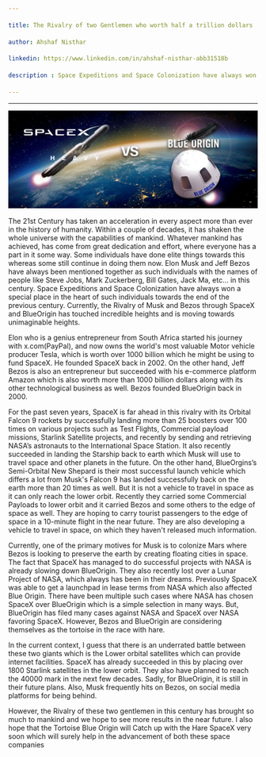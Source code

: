 ```yaml
---

title: The Rivalry of two Gentlemen who worth half a trillion dollars

author: Ahshaf Nisthar

linkedin: https://www.linkedin.com/in/ahshaf-nisthar-abb31518b

description : Space Expeditions and Space Colonization have always won a special place in the heart of everyone towards the end of the previous century. Currently, the Rivalry of Elon Musk and Jeff Bezos through SpaceX and BlueOrigin has touched incredible heights and is moving towards unimaginable heights.

---
```

___

<img src="/img/an_1_2022_01_21.jpg"/>

The 21st Century has taken an acceleration in every aspect more than ever in the history of humanity. Within a couple of decades, it has shaken the whole universe with the capabilities of mankind. Whatever mankind has achieved, has come from great dedication and effort, where everyone has a part in it some way. Some individuals have done elite things towards this whereas some still continue in doing them now.  Elon Musk and Jeff Bezos have always been mentioned together as such individuals with the names of people like Steve Jobs, Mark Zuckerberg, Bill Gates, Jack Ma, etc… in this century. Space Expeditions and Space Colonization have always won a special place in the heart of such individuals towards the end of the previous century. Currently, the Rivalry of Musk and Bezos through SpaceX and BlueOrigin has touched incredible heights and is moving towards unimaginable heights.

Elon who is a genius entrepreneur from South Africa started his journey with x.com(PayPal), and now owns the world's most valuable Motor vehicle producer Tesla, which is worth over 1000 billion which he might be using to fund SpaceX. He founded SpaceX back in 2002. On the other hand, Jeff Bezos is also an entrepreneur but succeeded with his e-commerce platform Amazon which is also worth more than 1000 billion dollars along with its other technological business as well. Bezos founded BlueOrigin back in 2000.

For the past seven years, SpaceX is far ahead in this rivalry with its Orbital Falcon 9 rockets by successfully landing more than 25 boosters over 100 times on various projects such as Test Flights, Commercial payload missions, Starlink Satellite projects, and recently by sending and retrieving NASA’s astronauts to the International Space Station. It also recently succeeded in landing the Starship back to earth which Musk will use to travel space and other planets in the future. On the other hand, BlueOrgins’s Semi-Orbital New Shepard is their most successful launch vehicle which differs a lot from Musk's Falcon 9 has landed successfully back on the earth more than 20 times as well. But it is not a vehicle to travel in space as it can only reach the lower orbit. Recently they carried some Commercial Payloads to lower orbit and it carried Bezos and some others to the edge of space as well. They are hoping to carry tourist passengers to the edge of space in a 10-minute flight in the near future. They are also developing a vehicle to travel in space, on which they haven't released much information.

Currently, one of the primary motives for Musk is to colonize Mars where Bezos is looking to preserve the earth by creating floating cities in space. The fact that SpaceX has managed to do successful projects with NASA is already slowing down BlueOrigin. They also recently lost over a Lunar Project of NASA, which always has been in their dreams. Previously SpaceX was able to get a launchpad in lease terms from NASA which also affected Blue Origin. There have been multiple such cases where NASA has chosen SpaceX over BlueOrigin which is a simple selection in many ways. But, BlueOrigin has filed many cases against NASA and SpaceX over NASA favoring SpaceX. However, Bezos and BlueOrigin are considering themselves as the tortoise in the race with hare.

In the current context, I guess that there is an underrated battle between these two giants which is the Lower orbital satellites which can provide internet facilities. SpaceX has already succeeded in this by placing over 1800 Starlink satellites in the lower orbit. They also have planned to reach the 40000 mark in the next few decades. Sadly, for BlueOrigin, it is still in their future plans. Also, Musk frequently hits on Bezos, on social media platforms for being behind.

However, the Rivalry of these two gentlemen in this century has brought so much to mankind and we hope to see more results in the near future. I also hope that the Tortoise Blue Origin will Catch up with the Hare SpaceX very soon which will surely help in the advancement of both these space companies

